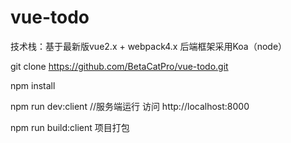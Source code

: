 # vue-todo

技术栈：基于最新版vue2.x + webpack4.x 后端框架采用Koa（node）

git clone https://github.com/BetaCatPro/vue-todo.git

npm install

npm run dev:client //服务端运行 访问 http://localhost:8000

npm run build:client 项目打包
